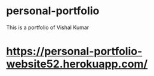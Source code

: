 # personal-portfolio
This is a portfolio of Vishal Kumar

# https://personal-portfolio-website52.herokuapp.com/ #
